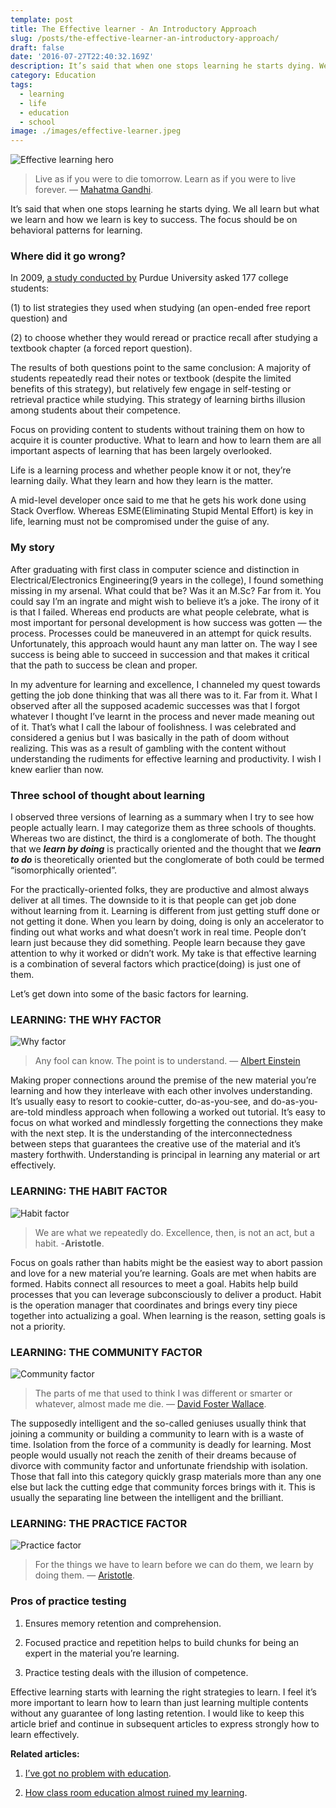 ```yaml
---
template: post
title: The Effective learner - An Introductory Approach
slug: /posts/the-effective-learner-an-introductory-approach/
draft: false
date: '2016-07-27T22:40:32.169Z'
description: It’s said that when one stops learning he starts dying. We all learn but what we learn and how we learn is key to success. The focus should be on behavioral patterns for learning.
category: Education
tags:
  - learning
  - life
  - education
  - school
image: ./images/effective-learner.jpeg
---
```


![Effective learning hero](./images/effective-learner.jpeg)

> Live as if you were to die tomorrow. Learn as if you were to live forever.
> ― [Mahatma Gandhi](https://www.goodreads.com/author/show/5810891.Mahatma_Gandhi).

It’s said that when one stops learning he starts dying. We all learn but what we learn and how we learn is key to success. The focus should be on behavioral patterns for learning.

### Where did it go wrong?

In 2009, [a study conducted by](http://learninglab.psych.purdue.edu/downloads/2012_Karpicke_CDPS.pdf) Purdue University asked 177 college students:

(1) to list strategies they used when studying (an open-ended free report question) and

(2) to choose whether they would reread or practice recall after studying a textbook chapter (a forced report question).

The results of both questions point to the same conclusion: A majority of students repeatedly read their notes or textbook (despite the limited benefits of this strategy), but relatively few engage in self-testing or retrieval practice while studying. This strategy of learning births illusion among students about their competence.

Focus on providing content to students without training them on how to acquire it is counter productive. What to learn and how to learn them are all important aspects of learning that has been largely overlooked.

Life is a learning process and whether people know it or not, they’re learning daily. What they learn and how they learn is the matter.

A mid-level developer once said to me that he gets his work done using Stack Overflow. Whereas ESME(Eliminating Stupid Mental Effort) is key in life, learning must not be compromised under the guise of any.

### My story

After graduating with first class in computer science and distinction in Electrical/Electronics Engineering(9 years in the college), I found something missing in my arsenal. What could that be? Was it an M.Sc? Far from it. You could say I’m an ingrate and might wish to believe it’s a joke. The irony of it is that I failed. Whereas end products are what people celebrate, what is most important for personal development is how success was gotten — the process. Processes could be maneuvered in an attempt for quick results. Unfortunately, this approach would haunt any man latter on. The way I see success is being able to succeed in succession and that makes it critical that the path to success be clean and proper.

In my adventure for learning and excellence, I channeled my quest towards getting the job done thinking that was all there was to it. Far from it. What I observed after all the supposed academic successes was that I forgot whatever I thought I’ve learnt in the process and never made meaning out of it. That’s what I call the labour of foolishness. I was celebrated and considered a genius but I was basically in the path of doom without realizing. This was as a result of gambling with the content without understanding the rudiments for effective learning and productivity. I wish I knew earlier than now.

### **Three school of thought about learning**

I observed three versions of learning as a summary when I try to see how people actually learn. I may categorize them as three schools of thoughts. Whereas two are distinct, the third is a conglomerate of both. The thought that we **_learn by doing_** is practically oriented and the thought that we **_learn to do_** is theoretically oriented but the conglomerate of both could be termed “isomorphically oriented”.

For the practically-oriented folks, they are productive and almost always deliver at all times. The downside to it is that people can get job done without learning from it. Learning is different from just getting stuff done or not getting it done. When you learn by doing, doing is only an accelerator to finding out what works and what doesn’t work in real time. People don’t learn just because they did something. People learn because they gave attention to why it worked or didn’t work. My take is that effective learning is a combination of several factors which practice(doing) is just one of them.

Let’s get down into some of the basic factors for learning.

### LEARNING: THE WHY FACTOR

![Why factor](./images/learning-why-factor.jpeg)

> Any fool can know. The point is to understand.
> ― [Albert Einstein](https://www.goodreads.com/author/show/9810.Albert_Einstein)

Making proper connections around the premise of the new material you’re learning and how they interleave with each other involves understanding. It’s usually easy to resort to cookie-cutter, do-as-you-see, and do-as-you-are-told mindless approach when following a worked out tutorial. It’s easy to focus on what worked and mindlessly forgetting the connections they make with the next step. It is the understanding of the interconnectedness between steps that guarantees the creative use of the material and it’s mastery forthwith. Understanding is principal in learning any material or art effectively.

### LEARNING: THE HABIT FACTOR

![Habit factor](./images/learning-habit-factor.jpeg)

> We are what we repeatedly do. Excellence, then, is not an act, but a habit. -**Aristotle**.

Focus on goals rather than habits might be the easiest way to abort passion and love for a new material you’re learning. Goals are met when habits are formed. Habits connect all resources to meet a goal. Habits help build processes that you can leverage subconsciously to deliver a product. Habit is the operation manager that coordinates and brings every tiny piece together into actualizing a goal. When learning is the reason, setting goals is not a priority.

### LEARNING: THE COMMUNITY FACTOR

![Community factor](./images/learning-community-factor.jpeg)

> The parts of me that used to think I was different or smarter or whatever, almost made me die.
> ― [David Foster Wallace](https://www.goodreads.com/author/show/4339.David_Foster_Wallace).

The supposedly intelligent and the so-called geniuses usually think that joining a community or building a community to learn with is a waste of time. Isolation from the force of a community is deadly for learning. Most people would usually not reach the zenith of their dreams because of divorce with community factor and unfortunate friendship with isolation. Those that fall into this category quickly grasp materials more than any one else but lack the cutting edge that community forces brings with it. This is usually the separating line between the intelligent and the brilliant.

### LEARNING: THE PRACTICE FACTOR

![Practice factor](./images/learning-practice-factor.jpeg)

> For the things we have to learn before we can do them, we learn by doing them. ― [Aristotle](https://www.goodreads.com/author/show/2192.Aristotle).

### **Pros of practice testing**

1. Ensures memory retention and comprehension.

1. Focused practice and repetition helps to build chunks for being an expert in the material you’re learning.

1. Practice testing deals with the illusion of competence.

Effective learning starts with learning the right strategies to learn. I feel it’s more important to learn how to learn than just learning multiple contents without any guarantee of long lasting retention. I would like to keep this article brief and continue in subsequent articles to express strongly how to learn effectively.

**Related articles:**

1. [I’ve got no problem with education](../ive-got-no-problem-with-education/).

2. [How class room education almost ruined my learning](../how-classroom-education-almost-ruined-my-learning/).
